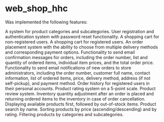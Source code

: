 # web_shop_hhc

Was implemented the following features:

A system for product categories and subcategories.
User registration and authentication system with password reset functionality.
A shopping cart for non-registered users.
A shopping cart for registered users.
An order placement system with the ability to choose from multiple delivery methods and corresponding payment options.
Functionality to send email confirmation messages for orders, including the order number, list and quantity of ordered items, individual item prices, and the total order price.
Functionality to send email notifications of new orders to store administrators, including the order number, customer full name, contact information, list of ordered items, price, delivery method, address (if not self-pickup), and payment method.
Order history for registered users in their personal accounts.
Product rating system on a 5-point scale.
Product review system.
Inventory quantity adjustment after an order is placed and returning ordered items to the inventory in case of order cancellation.
Displaying available products first, followed by out-of-stock items.
Product search by name.
Sorting products by price (ascending/descending) and by rating.
Filtering products by categories and subcategories.
